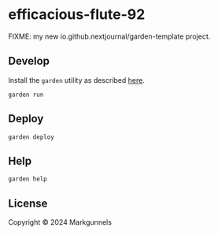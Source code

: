 # efficacious-flute-92

FIXME: my new io.github.nextjournal/garden-template project.

## Develop

Install the `garden` utility as described [here](https://docs.apps.garden/#installing-the-cli).

`garden run`

## Deploy

`garden deploy`

## Help

`garden help`

## License

Copyright © 2024 Markgunnels
